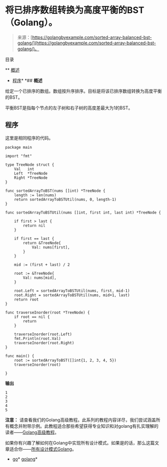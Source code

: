 <!--yml

category: 未分类

date: 2024-10-13 06:46:59

-->

# 将已排序数组转换为高度平衡的BST（Golang）。

> 来源：[https://golangbyexample.com/sorted-array-balanced-bst-golang/](https://golangbyexample.com/sorted-array-balanced-bst-golang/)。

目录

**   [概述](#Overview "Overview")

+   [程序](#Program "Program ")*  *## **概述**

给定一个已排序的数组。数组按升序排序。目标是将该已排序数组转换为高度平衡的BST。

平衡BST是指每个节点的左子树和右子树的高度差最大为1的BST。

## **程序**

这里是相同程序的代码。

```
package main

import "fmt"

type TreeNode struct {
	Val   int
	Left  *TreeNode
	Right *TreeNode
}

func sortedArrayToBST(nums []int) *TreeNode {
	length := len(nums)
	return sortedArrayToBSTUtil(nums, 0, length-1)
}

func sortedArrayToBSTUtil(nums []int, first int, last int) *TreeNode {

	if first > last {
		return nil
	}

	if first == last {
		return &TreeNode{
			Val: nums[first],
		}
	}

	mid := (first + last) / 2

	root := &TreeNode{
		Val: nums[mid],
	}

	root.Left = sortedArrayToBSTUtil(nums, first, mid-1)
	root.Right = sortedArrayToBSTUtil(nums, mid+1, last)
	return root
}

func traverseInorder(root *TreeNode) {
	if root == nil {
		return
	}

	traverseInorder(root.Left)
	fmt.Println(root.Val)
	traverseInorder(root.Right)
}

func main() {
	root := sortedArrayToBST([]int{1, 2, 3, 4, 5})
	traverseInorder(root)

}
```

**输出**

```
1
2
3
4
5
```

**注意：** 请查看我们的Golang高级教程。此系列的教程内容详尽，我们尝试涵盖所有概念并附带示例。此教程适合那些希望获得专业知识和对golang有扎实理解的读者——[Golang高级教程](https://golangbyexample.com/golang-comprehensive-tutorial/)。

如果你有兴趣了解如何在Golang中实现所有设计模式。如果是的话，那么这篇文章适合你——[所有设计模式Golang](https://golangbyexample.com/all-design-patterns-golang/)。

+   [go](https://golangbyexample.com/tag/go/)*   [golang](https://golangbyexample.com/tag/golang/)*

